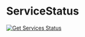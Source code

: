 # ServiceStatus
 
[![Get Services Status](https://github.com/GitGinocchio/ServiceStatusMonitoringSystem/actions/workflows/get-services-status.yml/badge.svg)](https://github.com/GitGinocchio/ServiceStatusMonitoringSystem/actions/workflows/get-services-status.yml) 
